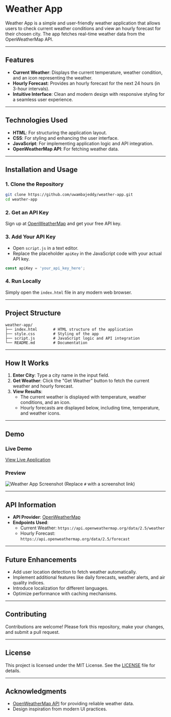 
# **Weather App**

Weather App is a simple and user-friendly weather application that allows users to check current weather conditions and view an hourly forecast for their chosen city. The app fetches real-time weather data from the OpenWeatherMap API.

---

## **Features**

- **Current Weather**: Displays the current temperature, weather condition, and an icon representing the weather.
- **Hourly Forecast**: Provides an hourly forecast for the next 24 hours (in 3-hour intervals).
- **Intuitive Interface**: Clean and modern design with responsive styling for a seamless user experience.

---

## **Technologies Used**

- **HTML**: For structuring the application layout.
- **CSS**: For styling and enhancing the user interface.
- **JavaScript**: For implementing application logic and API integration.
- **OpenWeatherMap API**: For fetching weather data.

---

## **Installation and Usage**

### **1. Clone the Repository**
```bash
git clone https://github.com/uwambajeddy/weather-app.git
cd weather-app
```

### **2. Get an API Key**
Sign up at [OpenWeatherMap](https://openweathermap.org/) and get your free API key.

### **3. Add Your API Key**
- Open `script.js` in a text editor.
- Replace the placeholder `apiKey` in the JavaScript code with your actual API key.

```javascript
const apiKey = 'your_api_key_here';
```

### **4. Run Locally**
Simply open the `index.html` file in any modern web browser.

---

## **Project Structure**

```
weather-app/
├── index.html       # HTML structure of the application
├── style.css        # Styling of the app
├── script.js        # JavaScript logic and API integration
└── README.md        # Documentation
```

---

## **How It Works**

1. **Enter City**: Type a city name in the input field.
2. **Get Weather**: Click the "Get Weather" button to fetch the current weather and hourly forecast.
3. **View Results**:
   - The current weather is displayed with temperature, weather conditions, and an icon.
   - Hourly forecasts are displayed below, including time, temperature, and weather icons.

---

## **Demo**

### **Live Demo**
[View Live Application](https://www.leftie.tech)

### **Preview**
![Weather App Screenshot](#) (Replace `#` with a screenshot link)

---

## **API Information**

- **API Provider**: [OpenWeatherMap](https://openweathermap.org/)
- **Endpoints Used**:
  - Current Weather: `https://api.openweathermap.org/data/2.5/weather`
  - Hourly Forecast: `https://api.openweathermap.org/data/2.5/forecast`

---

## **Future Enhancements**

- Add user location detection to fetch weather automatically.
- Implement additional features like daily forecasts, weather alerts, and air quality indices.
- Introduce localization for different languages.
- Optimize performance with caching mechanisms.

---

## **Contributing**

Contributions are welcome! Please fork this repository, make your changes, and submit a pull request.

---

## **License**

This project is licensed under the MIT License. See the [LICENSE](LICENSE) file for details.

---

## **Acknowledgments**

- [OpenWeatherMap API](https://openweathermap.org/) for providing reliable weather data.
- Design inspiration from modern UI practices.

